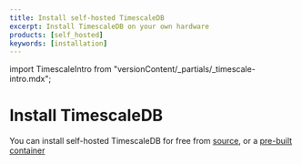 ```yaml
---
title: Install self-hosted TimescaleDB
excerpt: Install TimescaleDB on your own hardware
products: [self_hosted]
keywords: [installation]
---
```


import TimescaleIntro from "versionContent/_partials/_timescale-intro.mdx";

# Install TimescaleDB

<TimescaleIntro />

You can install self-hosted TimescaleDB for free from
[source][self-hosted-source], or a
[pre-built container][self-hosted-container]

<Installation />

[self-hosted-source]: /self-hosted/:currentVersion:/install/installation-source/
[self-hosted-container]: /self-hosted/:currentVersion:/install/installation-docker/
